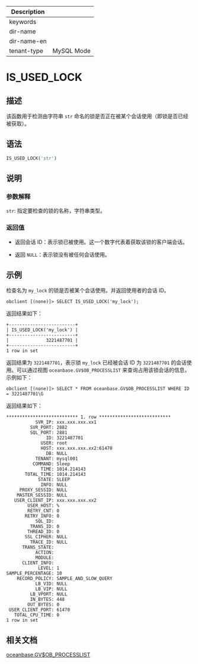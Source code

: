 | Description   |                 |
|---------------|-----------------|
| keywords      |                 |
| dir-name      |                 |
| dir-name-en   |                 |
| tenant-type   | MySQL Mode      |

# IS_USED_LOCK

## 描述

该函数用于检测由字符串 `str` 命名的锁是否正在被某个会话使用（即锁是否已经被获取）。

## 语法

```sql
IS_USED_LOCK('str')
```

## 说明

### 参数解释

`str`: 指定要检查的锁的名称，字符串类型。

### 返回值

* 返回会话 ID：表示锁已被使用。这一个数字代表着获取该锁的客户端会话。

* 返回 `NULL`：表示锁没有被任何会话使用。

## 示例

检查名为 `my_lock` 的锁是否被某个会话使用。并返回使用者的会话 ID。

```shell
obclient [(none)]> SELECT IS_USED_LOCK('my_lock');
```

返回结果如下：

```shell
+-------------------------+
| IS_USED_LOCK('my_lock') |
+-------------------------+
|              3221487701 |
+-------------------------+
1 row in set
```

返回结果为 `3221487701`，表示锁 `my_lock` 已经被会话 ID 为 `3221487701` 的会话使用。可以通过视图 `oceanbase.GV$OB_PROCESSLIST` 来查询占用该锁会话的信息，示例如下：

```shell
obclient [(none)]> SELECT * FROM oceanbase.GV$OB_PROCESSLIST WHERE ID = 3221487701\G
```

返回结果如下：

```shell
*************************** 1. row ***************************
           SVR_IP: xxx.xxx.xxx.xx1
         SVR_PORT: 2882
         SQL_PORT: 2881
               ID: 3221487701
             USER: root
             HOST: xxx.xxx.xxx.xx2:61470
               DB: NULL
           TENANT: mysql001
          COMMAND: Sleep
             TIME: 1014.214143
       TOTAL_TIME: 1014.214143
            STATE: SLEEP
             INFO: NULL
     PROXY_SESSID: NULL
    MASTER_SESSID: NULL
   USER_CLIENT_IP: xxx.xxx.xxx.xx2
        USER_HOST: %
        RETRY_CNT: 0
       RETRY_INFO: 0
           SQL_ID:
         TRANS_ID: 0
        THREAD_ID: 0
       SSL_CIPHER: NULL
         TRACE_ID: NULL
      TRANS_STATE:
           ACTION:
           MODULE:
      CLIENT_INFO:
            LEVEL: 1
SAMPLE_PERCENTAGE: 10
    RECORD_POLICY: SAMPLE_AND_SLOW_QUERY
           LB_VID: NULL
           LB_VIP: NULL
         LB_VPORT: NULL
         IN_BYTES: 448
        OUT_BYTES: 0
 USER_CLIENT_PORT: 61470
   TOTAL_CPU_TIME: 0
1 row in set
```

## 相关文档

[oceanbase.GV$OB_PROCESSLIST](../../../../../700.system-views/400.system-view-of-mysql-mode/300.performance-view-of-mysql-mode/2500.gv-ob_processlist-of-mysql-mode.md)
